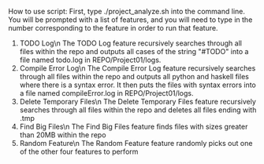 How to use script:
First, type ./project_analyze.sh into the command line. You will be prompted with a list of features, and you will
need to type in the number corresponding to the feature in order to run that feature.
1. TODO Log\n
	The TODO Log feature recursively searches through all files within the repo and outputs all cases of the 
	string "#TODO" into a file named todo.log in REPO/Project01/logs.
2. Compile Error Log\n
	The Compile Error Log feature recursively searches through all files within the repo and outputs all python
	and haskell files where there is a syntax error. It then puts the files with syntax errors into a file named
	compileError.log in REPO/Project01/logs.
3. Delete Temporary Files\n
	The Delete Temporary Files feature recursively searches through all files within the repo and deletes all
	files ending with .tmp
4. Find Big Files\n
	The Find Big Files feature finds files with sizes greater than 20MB within the repo
5. Random Feature\n
	The Random Feature feature randomly picks out one of the other four features to perform
